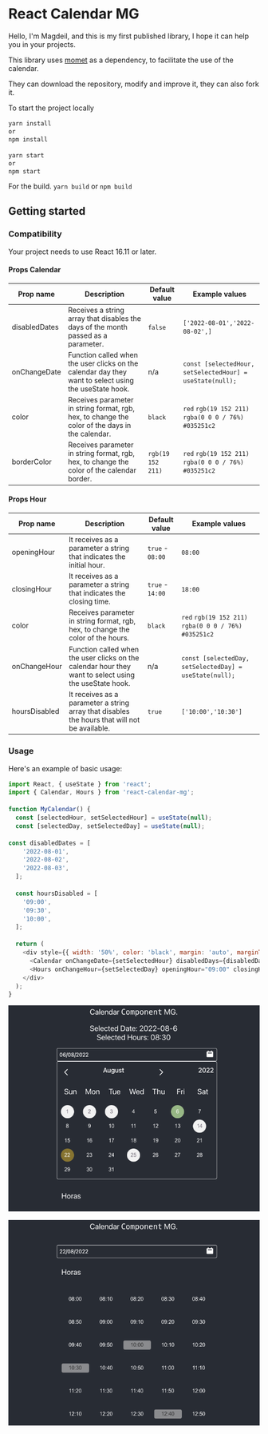 # React Calendar MG

Hello, I'm Magdeil, and this is my first published library, I hope it can help you in your projects.

This library uses [momet](https://momentjs.com/) as a dependency, to facilitate the use of the calendar.

They can download the repository, modify and improve it, they can also fork it.

To start the project locally
``` 
yarn install
or
npm install

yarn start
or
npm start
```

For the build.
` yarn build `
or
`npm build`



## Getting started

### Compatibility

Your project needs to use React 16.11 or later.

#### Props Calendar

| Prop name               | Description                                                                                                                                                                                                                                                                                                                                                                                                                | Default value                                         | Example values                                                                                                                                                                                                                                                                                       |
| ----------------------- | -------------------------------------------------------------------------------------------------------------------------------------------------------------------------------------------------------------------------------------------------------------------------------------------------------------------------------------------------------------------------------------------------------------------------- | ----------------------------------------------------- | ---------------------------------------------------------------------------------------------------------------------------------------------------------------------------------------------------------------------------------------------------------------------------------------------------- |
| disabledDates       | Receives a string array that disables the days of the month passed as a parameter.                                                                                                                                                                                                                                                                                                                                                | `false`                                               | `['2022-08-01','2022-08-02',]`                                                                                                                                                                                                                                                                                               |
| onChangeDate                | Function called when the user clicks on the calendar day they want to select using the useState hook.                                                                                                                                                                                                                                                                                        | n/a                                                   | `const [selectedHour, setSelectedHour] = useState(null);`                                                                                                                                                                                                                                                   
| color                | Receives parameter in string format, rgb, hex, to change the color of the days in the calendar.                                                                                                                                                                                                                                                                                        | `black`                                                   | `red` `rgb(19 152 211)` `rgba(0 0 0 / 76%)` `#035251c2`                                                                                                                                                                                                                                                   
| borderColor                | Receives parameter in string format, rgb, hex, to change the color of the calendar border.                                                                                                                                                                                                                                                                                        | `rgb(19 152 211)`                                                   | `red` `rgb(19 152 211)` `rgba(0 0 0 / 76%)` `#035251c2`                                                                                                                                                                                                                                                   



#### Props Hour

| Prop name               | Description                                                                                                                                                                                                                                                                                                                                                                                                                | Default value                                         | Example values                                                                                                                                                                                                                                                                                       |
| ----------------------- | -------------------------------------------------------------------------------------------------------------------------------------------------------------------------------------------------------------------------------------------------------------------------------------------------------------------------------------------------------------------------------------------------------------------------- | ----------------------------------------------------- | ---------------------------------------------------------------------------------------------------------------------------------------------------------------------------------------------------------------------------------------------------------------------------------------------------- |
| openingHour      | It receives as a parameter a string that indicates the initial hour.                                                                                                                                                                                                                                                                                                                                                | `true` - `08:00`                                              | `08:00`                                                                                                                                                                                                                                                                                               |
| closingHour      | It receives as a parameter a string that indicates the closing time.                                                                                                                                                                                                                                                                                                                                                | `true` - `14:00`                                              | `18:00`                                                                                                                                                                                                                                                                                               |
| color                | Receives parameter in string format, rgb, hex, to change the color of the hours.                                                                                                                                                                                                                                                                                        | `black`                                                   | `red` `rgb(19 152 211)` `rgba(0 0 0 / 76%)` `#035251c2`                                                                                                                                                                                                                                                   
| onChangeHour                | Function called when the user clicks on the calendar hour they want to select using the useState hook.                                                                                                                                                                                                                                                                                        | n/a                                                   | `const [selectedDay, setSelectedDay] = useState(null);`
| hoursDisabled                | It receives as a parameter a string array that disables the hours that will not be available.                                                                                                                                                                                                                                                                                        | `true`                                                   | `['10:00','10:30']`


### Usage
Here's an example of basic usage:

```js
import React, { useState } from 'react';
import { Calendar, Hours } from 'react-calendar-mg';

function MyCalendar() {
  const [selectedHour, setSelectedHour] = useState(null);
  const [selectedDay, setSelectedDay] = useState(null);

const disabledDates = [
    '2022-08-01',
    '2022-08-02',
    '2022-08-03',
  ];

  const hoursDisabled = [
    '09:00',
    '09:30',
    '10:00',
  ];

  return (
	<div style={{ width: '50%', color: 'black', margin: 'auto', marginTop: '50px', }} >
      <Calendar onChangeDate={setSelectedHour} disabledDays={disabledDates} color="rgba(0 0 0 / 76%)" />
      <Hours onChangeHour={setSelectedDay} openingHour="09:00" closingHour="18:00" disabledHours={hoursDisabled} />
    </div>
  );
}
```
![enter image description here](https://raw.githubusercontent.com/gmz2091/react-calendar-mg/main/public/Screen%20Shot%202022-08-22%20at%209.45.39.png)

![enter image description here](https://raw.githubusercontent.com/gmz2091/react-calendar-mg/main/public/Screen%20Shot%202022-08-22%20at%209.45.12.png)

